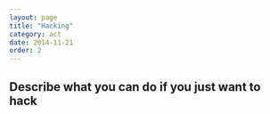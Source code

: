 ```yaml
---
layout: page
title: "Hacking"
category: act
date: 2014-11-21
order: 2
---
```


## Describe what you can do if you just want to hack